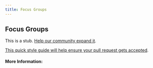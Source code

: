 ```yaml
---
title: Focus Groups
---
```


## Focus Groups

This is a stub. [Help our community expand it](https://github.com/freeCodeCamp/guide-articles/tree/master/articles/User-Experience-Design/Focus-Groups/index.md).

[This quick style guide will help ensure your pull request gets accepted](https://github.com/freeCodeCamp/guide-articles/blob/master/README.md).

<!-- The article goes here, in GitHub-flavored Markdown. Feel free to add YouTube videos, images, and CodePen/JSBin embeds  -->

#### More Information:
<!-- Please add any articles you think might be helpful to read before writing the article -->


